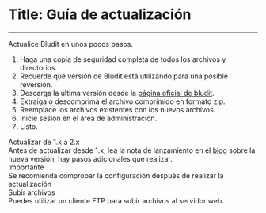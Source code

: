 # Title: Guía de actualización
<!-- Position: 4 -->
---
Actualice Bludit en unos pocos pasos.
1. Haga una copia de seguridad completa de todos los archivos y directorios.
2. Recuerde qué versión de Bludit está utilizando para una posible reversión.
3. Descarga la última versión desde la [página oficial de bludit](https://www.bludit.com).
4. Extraiga o descomprima el archivo comprimido en formato zip.
5. Reemplace los archivos existentes con los nuevos archivos.
6. Inicie sesión en el área de administración.
7. Listo.

<div class="note">
<div class="title">Actualizar de 1.x a 2.x</div>
Antes de actualizar desde 1.x, lea la nota de lanzamiento en el <a href="https://blog.bludit.com">blog</a> sobre la nueva versión, hay pasos adicionales que realizar.
</div>

<div class="note">
<div class="title">Importante</div>
Se recomienda comprobar la configuración después de realizar la actualización
</div>

<div class="note">
<div class="title">Subir archivos</div>
Puedes utilizar un cliente FTP para subir archivos al servidor web.
</div>
